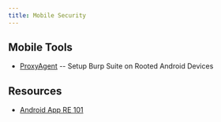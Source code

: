 ```yaml
---
title: Mobile Security
---
```


## Mobile Tools

* [ProxyAgent](https://github.com/GovTech-CSG/ProxyAgent) -- Setup Burp Suite on
  Rooted Android Devices

## Resources

* [Android App RE 101](https://www.ragingrock.com/AndroidAppRE/)
